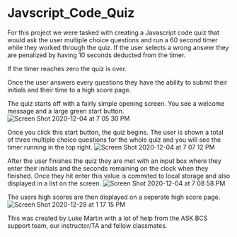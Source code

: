 # Javscript_Code_Quiz

For this project we were tasked with creating a Javascript code quiz that would ask the user multiple choice questions and run a 60 second timer while they worked through the quiz. If the user selects a wrong answer they are penalized by having 10 seconds deducted from the timer. 

If the timer reaches zero the quiz is over. 

Once the user answers every questions they have the ability to submit their initials and their time to a high score page.

The quiz starts off with a fairly simple opening screen. You see a welcome message and a large green start button.
![Screen Shot 2020-12-04 at 7 05 30 PM](https://user-images.githubusercontent.com/72160453/101230634-b9b15180-3663-11eb-85cb-894d2cdb8da7.png)


Once you click this start button, the quiz begins. The user is shown a total of three multiple choice questions for the whole quiz and you will see the timer running in the top right.
![Screen Shot 2020-12-04 at 7 07 12 PM](https://user-images.githubusercontent.com/72160453/101230667-eebda400-3663-11eb-9316-7bd1173f358b.png)


After the user finishes the quiz they are met with an input box where they enter their initials and the seconds remaining on the clock when they finished. Once they hit enter this value is commited to local storage and also displayed in a list on the screen.
![Screen Shot 2020-12-04 at 7 08 58 PM](https://user-images.githubusercontent.com/72160453/101230722-2f1d2200-3664-11eb-8658-82ca3bc2e26d.png)


The users high scores are then displayed on a seperate high score page.
![Screen Shot 2020-12-28 at 1 17 15 PM](https://user-images.githubusercontent.com/72160453/103240954-0c062b00-490f-11eb-8362-5667dbc6fbbd.png)

This was created by Luke Martin with a lot of help from the ASK BCS support team, our instructor/TA and fellow classmates.